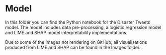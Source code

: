 # Model
In this folder you can find the Python notebook for the Disaster Tweets model. The model includes data pre-processing, a logistic regression model and LIME and SHAP model interpretability implementations.

Due to some of the images not rendering on GitHub, all visualisations produced from LIME and SHAP can be found in the Images folder.